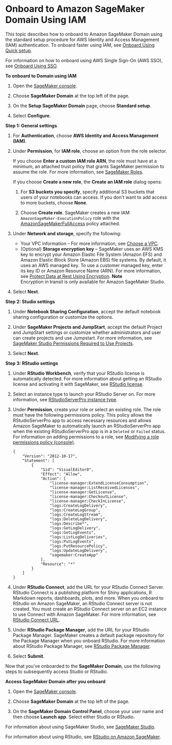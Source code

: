# Onboard to Amazon SageMaker Domain Using IAM<a name="onboard-iam"></a>

This topic describes how to onboard to Amazon SageMaker Domain using the standard setup procedure for AWS Identity and Access Management \(IAM\) authentication\. To onboard faster using IAM, see [Onboard Using Quick setup](onboard-quick-start.md)\.

For information on how to onboard using AWS Single Sign\-On \(AWS SSO\), see [Onboard Using SSO](onboard-sso-users.md)\.

**To onboard to Domain using IAM**

1. Open the [SageMaker console](https://console.aws.amazon.com/sagemaker/)\.

1. Choose **SageMaker Domain** at the top left of the page\.

1. On the **Setup SageMaker Domain** page, choose **Standard setup**\.

1. Select **Configure**\.

**Step 1: General settings**

1. For **Authentication**, choose **AWS Identity and Access Management \(IAM\)**\.

1. Under **Permission**, for **IAM role**, choose an option from the role selector\.

   If you choose **Enter a custom IAM role ARN**, the role must have at a minimum, an attached trust policy that grants SageMaker permission to assume the role\. For more information, see [SageMaker Roles](sagemaker-roles.md)\.

   If you choose **Create a new role**, the **Create an IAM role** dialog opens:

   1. For **S3 buckets you specify**, specify additional S3 buckets that users of your notebooks can access\. If you don't want to add access to more buckets, choose **None**\.

   1. Choose **Create role**\. SageMaker creates a new IAM `AmazonSageMaker-ExecutionPolicy` role with the [AmazonSageMakerFullAccess](https://console.aws.amazon.com/iam/home?#/policies/arn:aws:iam::aws:policy/AmazonSageMakerFullAccess) policy attached\.

1. Under **Network and storage**, specify the following:
   + Your VPC information – For more information, see [Choose a VPC](onboard-vpc.md)\.
   + \(Optional\) **Storage encryption key** – SageMaker uses an AWS KMS key to encrypt your Amazon Elastic File System \(Amazon EFS\) and Amazon Elastic Block Store \(Amazon EBS\) file systems\. By default, it uses an AWS managed key\. To use a customer managed key, enter its key ID or Amazon Resource Name \(ARN\)\. For more information, see [Protect Data at Rest Using Encryption](encryption-at-rest.md)\.
**Note**  
Encryption in transit is only available for Amazon SageMaker Studio\.

1. Select **Next**\. 

**Step 2: Studio settings**

1. Under **Notebook Sharing Configuration**, accept the default notebook sharing configuration or customize the options\.

1. Under **SageMaker Projects and JumpStart**, accept the default Project and JumpStart settings or customize whether administrators and user can create projects and use Jumpstart\. For more information, see [SageMaker Studio Permissions Required to Use Projects](sagemaker-projects-studio-updates.md)\.

1. Select **Next**\. 

**Step 3: RStudio settings**

1. Under **RStudio Workbench**, verify that your RStudio license is automatically detected\. For more information about getting an RStudio license and activating it with SageMaker, see [RStudio license](rstudio-license.md)\.

1. Select an instance type to launch your RStudio Server on\. For more information, see [RStudioServerPro instance type](rstudio-select-instance.md)\.

1. Under **Permission**, create your role or select an existing role\. The role must have the following permissions policy\. This policy allows the RStudioServerPro app to access necessary resources and allows Amazon SageMaker to automatically launch an RStudioServerPro app when the existing RStudioServerPro app is in a `Deleted` or `Failed` status\. For information on adding permissions to a role, see [Modifying a role permissions policy \(console\)](https://docs.aws.amazon.com/IAM/latest/UserGuide/roles-managingrole-editing-console.html#roles-modify_permissions-policy)\.

   ```
   {
       "Version": "2012-10-17",
       "Statement": [
           {
               "Sid": "VisualEditor0",
               "Effect": "Allow",
               "Action": [
                   "license-manager:ExtendLicenseConsumption",
                   "license-manager:ListReceivedLicenses",
                   "license-manager:GetLicense",
                   "license-manager:CheckoutLicense",
                   "license-manager:CheckInLicense",
                   "logs:CreateLogDelivery",
                   "logs:CreateLogGroup",
                   "logs:CreateLogStream",
                   "logs:DeleteLogDelivery",
                   "logs:Describe*",
                   "logs:GetLogDelivery",
                   "logs:GetLogEvents",
                   "logs:ListLogDeliveries",
                   "logs:PutLogEvents",
                   "logs:PutResourcePolicy",
                   "logs:UpdateLogDelivery",
                   "sagemaker:CreateApp"
               ],
               "Resource": "*"
           }
       ]
   }
   ```

1. Under **RStudio Connect**, add the URL for your RStudio Connect Server\. RStudio Connect is a publishing platform for Shiny applications, R Markdown reports, dashboards, plots, and more\. When you onboard to RStudio on Amazon SageMaker, an RStudio Connect server is not created\. You must create an RStudio Connect server on an EC2 instance to use Connect with Amazon SageMaker\. For more information, see [RStudio Connect URL](rstudio-configure-connect.md)\.

1. Under **RStudio Package Manager**, add the URL for your RStudio Package Manager\. SageMaker creates a default package repository for the Package Manager when you onboard RStudio\. For more information about RStudio Package Manager, see [RStudio Package Manager](rstudio-configure-pm.md)\. 

1. Select **Submit**\. 

Now that you've onboarded to the **SageMaker Domain**, use the following steps to subsequently access Studio or RStudio\.

**Access **SageMaker Domain** after you onboard**

1. Open the [SageMaker console](https://console.aws.amazon.com/sagemaker/)\.

1. Choose **SageMaker Domain** at the top left of the page\.

1. On the ****SageMaker Domain** Control Panel**, choose your user name and then choose **Launch app**\. Select either Studio or RStudio\.

For information about using SageMaker Studio, see [SageMaker Studio](studio.md)\.

For information about using RStudio, see [RStudio on Amazon SageMaker](rstudio.md)\.